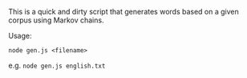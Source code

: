 This is a quick and dirty script that generates words based on a given corpus using Markov chains.

Usage:

    node gen.js <filename>

e.g. `node gen.js english.txt`